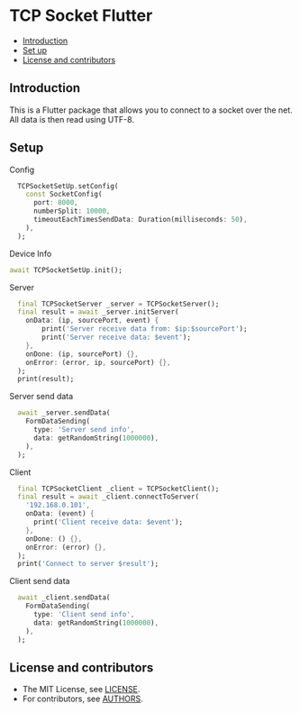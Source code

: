 TCP Socket Flutter
===========

* [Introduction](#introduction)
* [Set up](#setup)
* [License and contributors](#license-and-contributors)

Introduction
------------

This is a Flutter package that allows you to connect to a socket over the net. All data is then read using UTF-8.

Setup
-------
Config
```Dart
  TCPSocketSetUp.setConfig(
    const SocketConfig(
      port: 8000,
      numberSplit: 10000,
      timeoutEachTimesSendData: Duration(milliseconds: 50),
    ),
  );
```
Device Info
```Dart
await TCPSocketSetUp.init();
```
Server
```Dart
  final TCPSocketServer _server = TCPSocketServer();
  final result = await _server.initServer(
    onData: (ip, sourcePort, event) {
        print('Server receive data from: $ip:$sourcePort');
        print('Server receive data: $event');
    },
    onDone: (ip, sourcePort) {},
    onError: (error, ip, sourcePort) {},
  );
  print(result);
```
Server send data
```Dart
  await _server.sendData(
    FormDataSending(
      type: 'Server send info',
      data: getRandomString(1000000),
    ),
  );
```
Client
```Dart
  final TCPSocketClient _client = TCPSocketClient();
  final result = await _client.connectToServer(
    '192.168.0.101',
    onData: (event) {
      print('Client receive data: $event');
    },
    onDone: () {},
    onError: (error) {},
  );
  print('Connect to server $result');
```
Client send data
```Dart
  await _client.sendData(
    FormDataSending(
      type: 'Client send info',
      data: getRandomString(1000000),
    ),
  );
```

License and contributors
------------------------

* The MIT License, see [LICENSE](https://github.com/nghetien/tcp_socket_flutter/blob/main/LICENSE).
* For contributors, see [AUTHORS](https://github.com/nghetien/tcp_socket_flutter/blob/main/AUTHORS).
